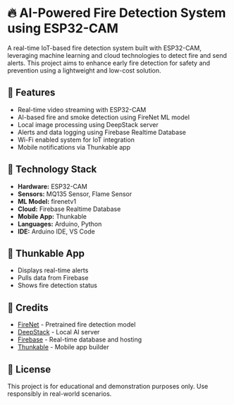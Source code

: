 # 🔥 AI-Powered Fire Detection System using ESP32-CAM

A real-time IoT-based fire detection system built with ESP32-CAM, leveraging machine learning and cloud technologies to detect fire and send alerts. This project aims to enhance early fire detection for safety and prevention using a lightweight and low-cost solution.

## 🚀 Features

- Real-time video streaming with ESP32-CAM
- AI-based fire and smoke detection using FireNet ML model
- Local image processing using DeepStack server
- Alerts and data logging using Firebase Realtime Database
- Wi-Fi enabled system for IoT integration
- Mobile notifications via Thunkable app

## 🔧 Technology Stack

- **Hardware:** ESP32-CAM
- **Sensors:** MQ135 Sensor, Flame Sensor
- **ML Model:** firenetv1
- **Cloud:** Firebase Realtime Database
- **Mobile App:** Thunkable 
- **Languages:** Arduino, Python
- **IDE:** Arduino IDE, VS Code


## 📱 Thunkable App

- Displays real-time alerts
- Pulls data from Firebase
- Shows fire detection status

## 🤝 Credits

- [FireNet](https://github.com/DeepQuestAI/DeepStack_FireNET/releases/tag/v1) - Pretrained fire detection model
- [DeepStack](https://deepstack.cc) - Local AI server
- [Firebase](https://firebase.google.com) - Real-time database and hosting
- [Thunkable](https://thunkable.com) - Mobile app builder

## 📄 License

This project is for educational and demonstration purposes only. Use responsibly in real-world scenarios.
